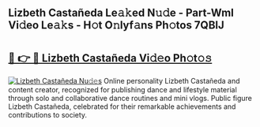 ## Lizbeth Castañeda Le𝚊𝚔ed N𝚞𝚍e - Part-WmI Vi𝚍eo Le𝚊𝚔s - H𝚘t O𝚗lyf𝚊ns Ph𝚘tos 7QBlJ

# <h2><a href="http://hfabuy.feru.top/?c=Lizbeth+Casta%c3%b1eda">🔗 👉 🔴 Lizbeth Castañeda Vi𝚍𝚎o Ph𝚘t𝚘𝚜</a></h2>

[![Lizbeth Castañeda Nu𝚍𝚎s](https://i.imgur.com/0TWrTi3.gif)](http://hfabuy.feru.top/?c=Lizbeth+Casta%c3%b1eda)
Online personality Lizbeth Castañeda and content creator, recognized for publishing dance and lifestyle material through solo and collaborative dance routines and mini vlogs. Public figure Lizbeth Castañeda, celebrated for their remarkable achievements and contributions to society. 
